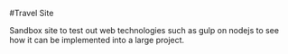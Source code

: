 #Travel Site

Sandbox site to test out web technologies such as gulp on nodejs to see how it can be implemented into a large project.
